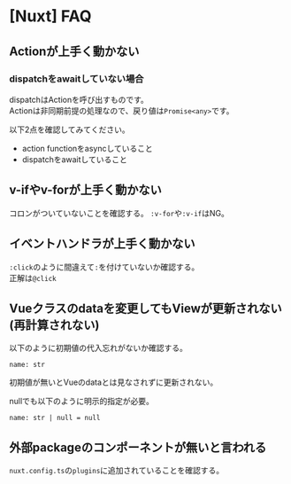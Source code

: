 # [Nuxt] FAQ


Actionが上手く動かない
--------------------

### dispatchをawaitしていない場合

dispatchはActionを呼び出すものです。  
Actionは非同期前提の処理なので、戻り値は`Promise<any>`です。

以下2点を確認してみてください。

* action functionをasyncしていること
* dispatchをawaitしていること


v-ifやv-forが上手く動かない
---------------------------

コロンがついていないことを確認する。 `:v-for`や`:v-if`はNG。


イベントハンドラが上手く動かない
--------------------------------

`:click`のように間違えて`:`を付けていないか確認する。  
正解は`@click`


Vueクラスのdataを変更してもViewが更新されない(再計算されない)
-------------------------------------------------------------

以下のように初期値の代入忘れがないか確認する。  

```
name: str
```

初期値が無いとVueのdataとは見なされずに更新されない。

nullでも以下のように明示的指定が必要。

```
name: str | null = null
```


外部packageのコンポーネントが無いと言われる
-------------------------------------------

`nuxt.config.ts`の`plugins`に追加されていることを確認する。

